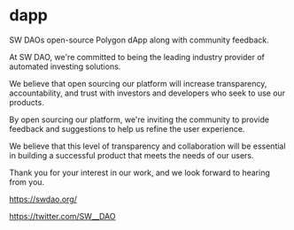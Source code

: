 # dapp
SW DAOs open-source Polygon dApp along with community feedback.

At SW DAO, we're committed to being the leading industry provider of automated investing solutions.

We believe that open sourcing our platform will increase transparency, accountability, and trust with investors and developers who seek to use our products.

By open sourcing our platform, we're inviting the community to provide feedback and suggestions to help us refine the user experience.

We believe that this level of transparency and collaboration will be essential in building a successful product that meets the needs of our users.

Thank you for your interest in our work, and we look forward to hearing from you.

https://swdao.org/

https://twitter.com/SW__DAO
